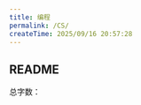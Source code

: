 ```yaml
---
title: 编程
permalink: /CS/
createTime: 2025/09/16 20:57:28
---
```


## README

总字数：<WordCount type="CS" />